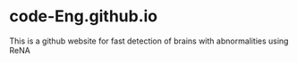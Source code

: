 # code-Eng.github.io
This is a github website  for fast detection of brains with abnormalities using ReNA
